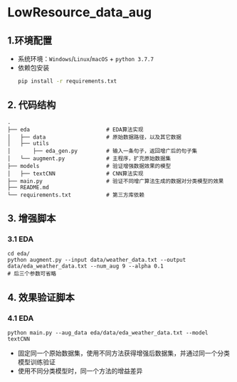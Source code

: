 # LowResource_data_aug

## 1.环境配置
- 系统环境：`Windows`/`Linux`/`macOS` + `python 3.7.7`
- 依赖包安装
    ```bash
    pip install -r requirements.txt
    ```

## 2. 代码结构
```
.
├── eda                        # EDA算法实现
│   ├── data                   # 原始数据路径，以及其它数据 
│   ├── utils
│       ├── eda_gen.py         # 输入一条句子，返回增广后的句子集
│   └── augment.py             # 主程序，扩充原始数据集
├── models                     # 验证增强数据效果的模型
│   ├── textCNN                # CNN算法实现
├── main.py                    # 验证不同增广算法生成的数据对分类模型的效果
├── README.md
└── requirements.txt           # 第三方库依赖
```

## 3. 增强脚本
### 3.1 EDA
```
cd eda/
python augment.py --input data/weather_data.txt --output data/eda_weather_data.txt --num_aug 9 --alpha 0.1
# 后三个参数可省略
```

## 4. 效果验证脚本
### 4.1 EDA
```
python main.py --aug_data eda/data/eda_weather_data.txt --model textCNN
```
- 固定同一个原始数据集，使用不同方法获得增强后数据集，并通过同一个分类模型训练验证
- 使用不同分类模型时，同一个方法的增益差异
